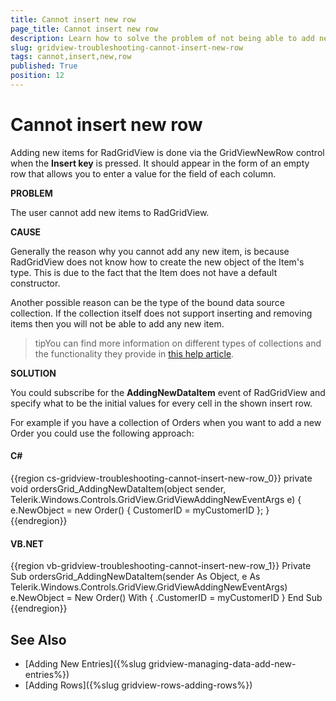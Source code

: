 ```yaml
---
title: Cannot insert new row
page_title: Cannot insert new row
description: Learn how to solve the problem of not being able to add new rows to RadGridView - Telerik's {{ site.framework_name }} DataGrid.
slug: gridview-troubleshooting-cannot-insert-new-row
tags: cannot,insert,new,row
published: True
position: 12
---
```


# Cannot insert new row

Adding new items for RadGridView is done via the GridViewNewRow control when the __Insert key__ is pressed. It should appear in the form of an empty row that allows you to enter a value for the field of each column.
      
__PROBLEM__

The user cannot add new items to RadGridView.
        
__CAUSE__

Generally the reason why you cannot add any new item, is because RadGridView does not know how to create the new object of the Item's type. This is due to the fact that the Item does not have a default constructor.
        
Another possible reason can be the type of the bound data source collection. If the collection itself does not support inserting and removing items then you will not be able to add any new item.

>tipYou can find more information on different types of collections and the functionality they provide in [this help article](http://msdn.microsoft.com/en-us/library/system.collections(v=vs.110).aspx).
        
__SOLUTION__

You could subscribe for the __AddingNewDataItem__ event of RadGridView and specify what to be the initial values for every cell in the shown insert row.

For example if you have a collection of Orders when you want to add a new Order you could use the following approach:
        
#### __C#__

{{region cs-gridview-troubleshooting-cannot-insert-new-row_0}}
	private void ordersGrid_AddingNewDataItem(object sender, Telerik.Windows.Controls.GridView.GridViewAddingNewEventArgs e)
	{
	    e.NewObject = new Order() { CustomerID = myCustomerID };
	}
{{endregion}}

#### __VB.NET__

{{region vb-gridview-troubleshooting-cannot-insert-new-row_1}}
	Private Sub ordersGrid_AddingNewDataItem(sender As Object, e As Telerik.Windows.Controls.GridView.GridViewAddingNewEventArgs)
	    e.NewObject = New Order() With {
	     .CustomerID = myCustomerID
	    }
	End Sub
{{endregion}}

## See Also

 * [Adding New Entries]({%slug gridview-managing-data-add-new-entries%})
 * [Adding Rows]({%slug gridview-rows-adding-rows%})
